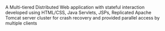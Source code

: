 
A Multi-tiered Distributed Web application with stateful interaction developed using HTML/CSS, Java Servlets, JSPs, Replicated Apache Tomcat server cluster for crash recovery and provided parallel access by multiple clients
